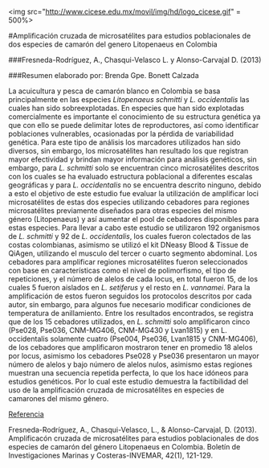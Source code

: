 <img src="http://www.cicese.edu.mx/movil/img/hd/logo_cicese.gif" = 500%>

#Amplificación cruzada de microsatélites para estudios poblacionales de dos especies de camarón del genero Litopenaeus en Colombia 

###Fresneda-Rodríguez, A., Chasqui-Velasco L. y Alonso-Carvajal D. (2013)

###Resumen elaborado por: Brenda Gpe. Bonett Calzada

La acuicultura y pesca de camarón blanco en Colombia se basa principalmente en las especies *Litopenaeus schmitti* y *L. occidentalis* las
cuales han sido sobreexplotadas. En especies que han sido explotadas comercialmente es importante el conocimiento de su estructura 
genética ya que con ello se puede delimitar lotes de reproductores, así como identificar poblaciones vulnerables, ocasionadas por la
pérdida de variabilidad genética. Para este tipo de análisis los marcadores utilizados han sido diversos, sin embargo, los microsatélites 
han resultado los que registran mayor efectividad y brindan mayor información para análisis genéticos, sin embargo, para *L. schmitti* solo
se encuentran cinco microsatélites descritos con los cuales se ha evaluado estructura poblacional a diferentes escalas geográficas y para
*L. occidentalis* no se encuentra descrito ninguno, debido a esto el objetivo de este estudio fue evaluar la utilización de amplificar loci
microsatélites de estas dos especies utilizando cebadores para regiones microsatélites previamente diseñados para otras especies del mismo
género (Litopenaeus) y así aumentar el pool de cebadores disponibles para estas especies. Para llevar a cabo este estudio se utilizaron 
192 organismos de *L. schmitti* y 92 de *L. occidentalis*, los cuales fueron colectados de las costas colombianas, asimismo se utilizó el kit
DNeasy Blood & Tissue de QiAgen, utilizando el musculo del tercer o cuarto segmento abdominal. Los cebadores para amplificar regiones
microsatélites fueron seleccionados con base en características como el nivel de polimorfismo, el tipo de repeticiones, y el número de
alelos de cada locus, en total fueron 15, de los cuales 5 fueron aislados en *L. setiferus* y el resto en *L. vannamei*. Para la amplificación
de estos fueron seguidos los protocolos descritos por cada autor, sin embargo, para algunos fue necesario modificar condiciones de 
temperatura de anillamiento. Entre los resultados encontrados, se registra que de los 15 cebadores utilizados, en *L. schmitti* solo
amplificaron cinco (Pse028, Pse036, CNM-MG406, CNM-MG430 y Lvan1815) y en L. occidentalis solamente cuatro (Pse004, Pse036, Lvan1815 y
CNM-MG406), de los cebadores que amplificaron mostraron tener en promedio 18 alelos por locus, asimismo los cebadores Pse028 y Pse036
presentaron un mayor número de alelos y bajo número de alelos nulos, asimismo estas regiones muestran una secuencia repetida perfecta, 
lo que los hace idóneos para estudios genéticos. Por lo cual este estudio demuestra la factibilidad del uso de la amplificación cruzada
de microsatélites en especies de camarones del mismo género. 

[Referencia](http://www.scielo.org.co/scielo.php?script=sci_abstract&pid=S0122-97612013000100007)

Fresneda-Rodríguez, A., Chasqui-Velasco, L., & Alonso-Carvajal, D. (2013). Amplificacón cruzada de microsatélites para estudios 
poblacionales de dos especies de camarón del género Litopenaeus en Colombia. Boletín de Investigaciones Marinas y Costeras-INVEMAR, 
42(1), 121-129.
